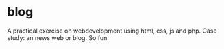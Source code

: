 # blog
A practical exercise on webdevelopment using html, css, js and php.
Case study: an news web or blog.
So fun
